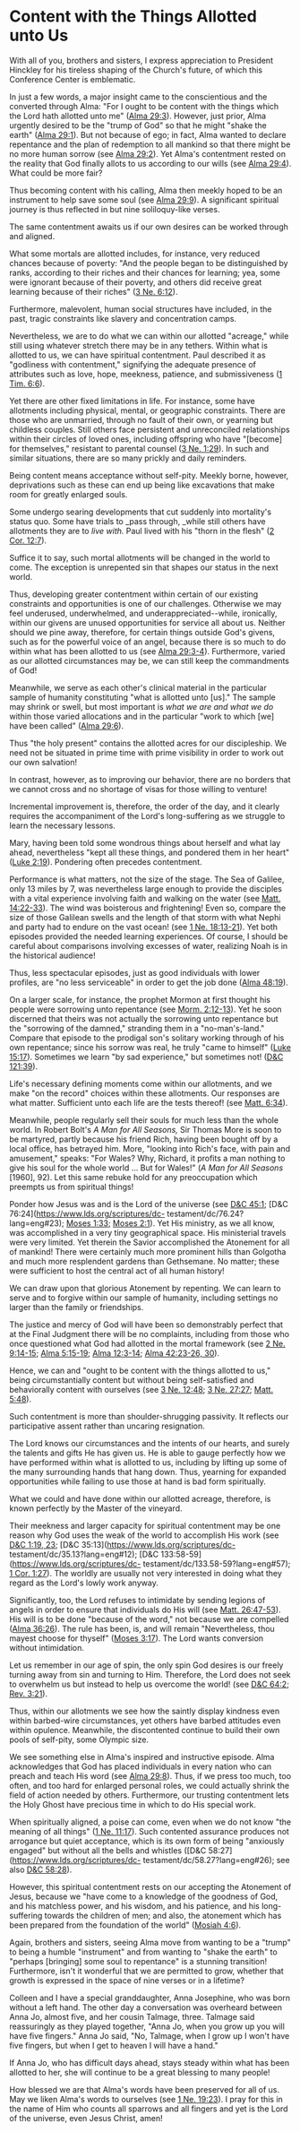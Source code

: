 # Content with the Things Allotted unto Us

With all of you, brothers and sisters, I express appreciation to President
Hinckley for his tireless shaping of the Church's future, of which this
Conference Center is emblematic.

In just a few words, a major insight came to the conscientious and the
converted through Alma: "For I ought to be content with the things which the
Lord hath allotted unto me" ([Alma
29:3](https://www.lds.org/scriptures/bofm/alma/29.3?lang=eng#2)). However,
just prior, Alma urgently desired to be the "trump of God" so that he might
"shake the earth" ([Alma
29:1](https://www.lds.org/scriptures/bofm/alma/29.1?lang=eng#0)). But not
because of ego; in fact, Alma wanted to declare repentance and the plan of
redemption to all mankind so that there might be no more human sorrow (see
[Alma 29:2](https://www.lds.org/scriptures/bofm/alma/29.2?lang=eng#1)). Yet
Alma's contentment rested on the reality that God finally allots to us
according to our wills (see [Alma
29:4](https://www.lds.org/scriptures/bofm/alma/29.4?lang=eng#3)). What could
be more fair?

Thus becoming content with his calling, Alma then meekly hoped to be an
instrument to help save some soul (see [Alma
29:9](https://www.lds.org/scriptures/bofm/alma/29.9?lang=eng#8)). A
significant spiritual journey is thus reflected in but nine soliloquy-like
verses.

The same contentment awaits us if our own desires can be worked through and
aligned.

What some mortals are allotted includes, for instance, very reduced chances
because of poverty: "And the people began to be distinguished by ranks,
according to their riches and their chances for learning; yea, some were
ignorant because of their poverty, and others did receive great learning
because of their riches" ([3 Ne.
6:12](https://www.lds.org/scriptures/bofm/3-ne/6.12?lang=eng#11)).

Furthermore, malevolent, human social structures have included, in the past,
tragic constraints like slavery and concentration camps.

Nevertheless, we are to do what we can within our allotted "acreage," while
still using whatever stretch there may be in any tethers. Within what is
allotted to us, we can have spiritual contentment. Paul described it as
"godliness with contentment," signifying the adequate presence of attributes
such as love, hope, meekness, patience, and submissiveness ([1 Tim.
6:6](https://www.lds.org/scriptures/nt/1-tim/6.6?lang=eng#5)).

Yet there are other fixed limitations in life. For instance, some have
allotments including physical, mental, or geographic constraints. There are
those who are unmarried, through no fault of their own, or yearning but
childless couples. Still others face persistent and unreconciled relationships
within their circles of loved ones, including offspring who have "[become] for
themselves," resistant to parental counsel ([3 Ne.
1:29](https://www.lds.org/scriptures/bofm/3-ne/1.29?lang=eng#28)). In such and
similar situations, there are so many prickly and daily reminders.

Being content means acceptance without self-pity. Meekly borne, however,
deprivations such as these can end up being like excavations that make room
for greatly enlarged souls.

Some undergo searing developments that cut suddenly into mortality's status
quo. Some have trials to _pass through, _while still others have allotments
they are to _live with._ Paul lived with his "thorn in the flesh" ([2 Cor.
12:7](https://www.lds.org/scriptures/nt/2-cor/12.7?lang=eng#6)).

Suffice it to say, such mortal allotments will be changed in the world to
come. The exception is unrepented sin that shapes our status in the next
world.

Thus, developing greater contentment within certain of our existing
constraints and opportunities is one of our challenges. Otherwise we may feel
underused, underwhelmed, and underappreciated--while, ironically, within our
givens are unused opportunities for service all about us. Neither should we
pine away, therefore, for certain things outside God's givens, such as for the
powerful voice of an angel, because there is so much to do within what has
been allotted to us (see [Alma
29:3-4](https://www.lds.org/scriptures/bofm/alma/29.3-4?lang=eng#2)).
Furthermore, varied as our allotted circumstances may be, we can still keep
the commandments of God!

Meanwhile, we serve as each other's clinical material in the particular sample
of humanity constituting "what is allotted unto [us]." The sample may shrink
or swell, but most important is _what we are and what we do_ within those
varied allocations and in the particular "work to which [we] have been called"
([Alma 29:6](https://www.lds.org/scriptures/bofm/alma/29.6?lang=eng#5)).

Thus "the holy present" contains the allotted acres for our discipleship. We
need not be situated in prime time with prime visibility in order to work out
our own salvation!

In contrast, however, as to improving our behavior, there are no borders that
we cannot cross and no shortage of visas for those willing to venture!

Incremental improvement is, therefore, the order of the day, and it clearly
requires the accompaniment of the Lord's long-suffering as we struggle to
learn the necessary lessons.

Mary, having been told some wondrous things about herself and what lay ahead,
nevertheless "kept all these things, and pondered them in her heart" ([Luke
2:19](https://www.lds.org/scriptures/nt/luke/2.19?lang=eng#18)). Pondering
often precedes contentment.

Performance is what matters, not the size of the stage. The Sea of Galilee,
only 13 miles by 7, was nevertheless large enough to provide the disciples
with a vital experience involving faith and walking on the water (see [Matt.
14:22-33](https://www.lds.org/scriptures/nt/matt/14.22-33?lang=eng#21)). The
wind was boisterous and frightening! Even so, compare the size of those
Galilean swells and the length of that storm with what Nephi and party had to
endure on the vast ocean! (see [1 Ne.
18:13-21](https://www.lds.org/scriptures/bofm/1-ne/18.13-21?lang=eng#12)). Yet
both episodes provided the needed learning experiences. Of course, I should be
careful about comparisons involving excesses of water, realizing Noah is in
the historical audience!

Thus, less spectacular episodes, just as good individuals with lower profiles,
are "no less serviceable" in order to get the job done ([Alma
48:19](https://www.lds.org/scriptures/bofm/alma/48.19?lang=eng#18)).

On a larger scale, for instance, the prophet Mormon at first thought his
people were sorrowing unto repentance (see [Morm.
2:12-13](https://www.lds.org/scriptures/bofm/morm/2.12-13?lang=eng#11)). Yet
he soon discerned that theirs was not actually the sorrowing unto repentance
but the "sorrowing of the damned," stranding them in a "no-man's-land."
Compare that episode to the prodigal son's solitary working through of his own
repentance; since his sorrow was real, he truly "came to himself" ([Luke
15:17](https://www.lds.org/scriptures/nt/luke/15.17?lang=eng#16)). Sometimes
we learn "by sad experience," but sometimes not! ([D&amp;C
121:39](https://www.lds.org/scriptures/dc-testament/dc/121.39?lang=eng#38)).

Life's necessary defining moments come within our allotments, and we make "on
the record" choices within these allotments. Our responses are what matter.
Sufficient unto each life are the tests thereof! (see [Matt.
6:34](https://www.lds.org/scriptures/nt/matt/6.34?lang=eng#33)).

Meanwhile, people regularly sell their souls for much less than the whole
world. In Robert Bolt's _A Man for All Seasons,_ Sir Thomas More is soon to be
martyred, partly because his friend Rich, having been bought off by a local
office, has betrayed him. More, "looking into Rich's face, with pain and
amusement," speaks: "For Wales? Why, Richard, it profits a man nothing to give
his soul for the whole world ... But for Wales!" (_A Man for All Seasons_
[1960], 92). Let this same rebuke hold for any preoccupation which preempts us
from spiritual things!

Ponder how Jesus was and is the Lord of the universe (see [D&amp;C
45:1](https://www.lds.org/scriptures/dc-testament/dc/45.1?lang=eng#0);
[D&amp;C 76:24](https://www.lds.org/scriptures/dc-
testament/dc/76.24?lang=eng#23); [Moses
1:33](https://www.lds.org/scriptures/pgp/moses/1.33?lang=eng#32); [Moses
2:1](https://www.lds.org/scriptures/pgp/moses/2.1?lang=eng#0)). Yet His
ministry, as we all know, was accomplished in a very tiny geographical space.
His ministerial travels were very limited. Yet therein the Savior accomplished
the Atonement for all of mankind! There were certainly much more prominent
hills than Golgotha and much more resplendent gardens than Gethsemane. No
matter; these were sufficient to host the central act of all human history!

We can draw upon that glorious Atonement by repenting. We can learn to serve
and to forgive within our sample of humanity, including settings no larger
than the family or friendships.

The justice and mercy of God will have been so demonstrably perfect that at
the Final Judgment there will be no complaints, including from those who once
questioned what God had allotted in the mortal framework (see [2 Ne.
9:14-15](https://www.lds.org/scriptures/bofm/2-ne/9.14-15?lang=eng#13); [Alma
5:15-19](https://www.lds.org/scriptures/bofm/alma/5.15-19?lang=eng#14); [Alma
12:3-14](https://www.lds.org/scriptures/bofm/alma/12.3-14?lang=eng#2); [Alma
42:23-26,
30](https://www.lds.org/scriptures/bofm/alma/42.23-26%2C30?lang=eng#22)).

Hence, we can and "ought to be content with the things allotted to us," being
circumstantially content but without being self-satisfied and behaviorally
content with ourselves (see [3 Ne.
12:48](https://www.lds.org/scriptures/bofm/3-ne/12.48?lang=eng#47); [3 Ne.
27:27](https://www.lds.org/scriptures/bofm/3-ne/27.27?lang=eng#26); [Matt.
5:48](https://www.lds.org/scriptures/nt/matt/5.48?lang=eng#47)).

Such contentment is more than shoulder-shrugging passivity. It reflects our
participative assent rather than uncaring resignation.

The Lord knows our circumstances and the intents of our hearts, and surely the
talents and gifts He has given us. He is able to gauge perfectly how we have
performed within what is allotted to us, including by lifting up some of the
many surrounding hands that hang down. Thus, yearning for expanded
opportunities while failing to use those at hand is bad form spiritually.

What we could and have done within our allotted acreage, therefore, is known
perfectly by the Master of the vineyard.

Their meekness and larger capacity for spiritual contentment may be one reason
why God uses the weak of the world to accomplish His work (see [D&amp;C 1:19,
23](https://www.lds.org/scriptures/dc-testament/dc/1.19%2C23?lang=eng#18);
[D&amp;C 35:13](https://www.lds.org/scriptures/dc-
testament/dc/35.13?lang=eng#12); [D&amp;C
133:58-59](https://www.lds.org/scriptures/dc-
testament/dc/133.58-59?lang=eng#57); [1 Cor.
1:27](https://www.lds.org/scriptures/nt/1-cor/1.27?lang=eng#26)). The worldly
are usually not very interested in doing what they regard as the Lord's lowly
work anyway.

Significantly, too, the Lord refuses to intimidate by sending legions of
angels in order to ensure that individuals do His will (see [Matt.
26:47-53](https://www.lds.org/scriptures/nt/matt/26.47-53?lang=eng#46)). His
will is to be done "because of the word," not because we are compelled ([Alma
36:26](https://www.lds.org/scriptures/bofm/alma/36.26?lang=eng#25)). The rule
has been, is, and will remain "Nevertheless, thou mayest choose for thyself"
([Moses 3:17](https://www.lds.org/scriptures/pgp/moses/3.17?lang=eng#16)). The
Lord wants conversion without intimidation.

Let us remember in our age of spin, the only spin God desires is our freely
turning away from sin and turning to Him. Therefore, the Lord does not seek to
overwhelm us but instead to help us overcome the world! (see [D&amp;C
64:2](https://www.lds.org/scriptures/dc-testament/dc/64.2?lang=eng#1); [Rev.
3:21](https://www.lds.org/scriptures/nt/rev/3.21?lang=eng#20)).

Thus, within our allotments we see how the saintly display kindness even
within barbed-wire circumstances, yet others have barbed attitudes even within
opulence. Meanwhile, the discontented continue to build their own pools of
self-pity, some Olympic size.

We see something else in Alma's inspired and instructive episode. Alma
acknowledges that God has placed individuals in every nation who can preach
and teach His word (see [Alma
29:8](https://www.lds.org/scriptures/bofm/alma/29.8?lang=eng#7)). Thus, if we
press too much, too often, and too hard for enlarged personal roles, we could
actually shrink the field of action needed by others. Furthermore, our
trusting contentment lets the Holy Ghost have precious time in which to do His
special work.

When spiritually aligned, a poise can come, even when we do not know "the
meaning of all things" ([1 Ne.
11:17](https://www.lds.org/scriptures/bofm/1-ne/11.17?lang=eng#16)). Such
contented assurance produces not arrogance but quiet acceptance, which is its
own form of being "anxiously engaged" but without all the bells and whistles
([D&amp;C 58:27](https://www.lds.org/scriptures/dc-
testament/dc/58.27?lang=eng#26); see also [D&amp;C
58:28](https://www.lds.org/scriptures/dc-testament/dc/58.28?lang=eng#27)).

However, this spiritual contentment rests on our accepting the Atonement of
Jesus, because we "have come to a knowledge of the goodness of God, and his
matchless power, and his wisdom, and his patience, and his long-suffering
towards the children of men; and also, the atonement which has been prepared
from the foundation of the world" ([Mosiah
4:6](https://www.lds.org/scriptures/bofm/mosiah/4.6?lang=eng#5)).

Again, brothers and sisters, seeing Alma move from wanting to be a "trump" to
being a humble "instrument" and from wanting to "shake the earth" to "perhaps
[bringing] some soul to repentance" is a stunning transition! Furthermore,
isn't it wonderful that we are permitted to grow, whether that growth is
expressed in the space of nine verses or in a lifetime?

Colleen and I have a special granddaughter, Anna Josephine, who was born
without a left hand. The other day a conversation was overheard between Anna
Jo, almost five, and her cousin Talmage, three. Talmage said reassuringly as
they played together, "Anna Jo, when you grow up you will have five fingers."
Anna Jo said, "No, Talmage, when I grow up I won't have five fingers, but when
I get to heaven I will have a hand."

If Anna Jo, who has difficult days ahead, stays steady within what has been
allotted to her, she will continue to be a great blessing to many people!

How blessed we are that Alma's words have been preserved for all of us. May we
liken Alma's words to ourselves (see [1 Ne.
19:23](https://www.lds.org/scriptures/bofm/1-ne/19.23?lang=eng#22)). I pray
for this in the name of Him who counts all sparrows and all fingers and yet is
the Lord of the universe, even Jesus Christ, amen!

